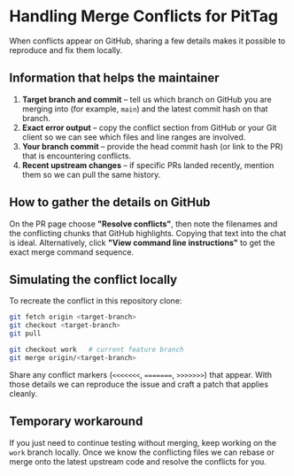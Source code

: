 # Handling Merge Conflicts for PitTag

When conflicts appear on GitHub, sharing a few details makes it possible to reproduce and fix them locally.

## Information that helps the maintainer

1. **Target branch and commit** – tell us which branch on GitHub you are merging into (for example, `main`) and the latest commit hash on that branch.
2. **Exact error output** – copy the conflict section from GitHub or your Git client so we can see which files and line ranges are involved.
3. **Your branch commit** – provide the head commit hash (or link to the PR) that is encountering conflicts.
4. **Recent upstream changes** – if specific PRs landed recently, mention them so we can pull the same history.

## How to gather the details on GitHub

On the PR page choose **"Resolve conflicts"**, then note the filenames and the conflicting chunks that GitHub highlights. Copying that text into the chat is ideal. Alternatively, click **"View command line instructions"** to get the exact merge command sequence.

## Simulating the conflict locally

To recreate the conflict in this repository clone:

```bash
git fetch origin <target-branch>
git checkout <target-branch>
git pull

git checkout work   # current feature branch
git merge origin/<target-branch>
```

Share any conflict markers (`<<<<<<<`, `=======`, `>>>>>>>`) that appear. With those details we can reproduce the issue and craft a patch that applies cleanly.

## Temporary workaround

If you just need to continue testing without merging, keep working on the `work` branch locally. Once we know the conflicting files we can rebase or merge onto the latest upstream code and resolve the conflicts for you.
